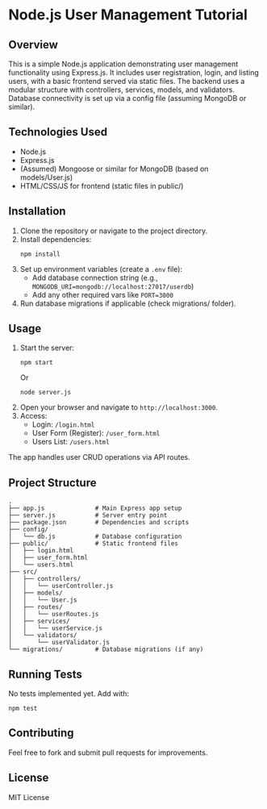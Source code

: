 # Node.js User Management Tutorial

## Overview
This is a simple Node.js application demonstrating user management functionality using Express.js. It includes user registration, login, and listing users, with a basic frontend served via static files. The backend uses a modular structure with controllers, services, models, and validators. Database connectivity is set up via a config file (assuming MongoDB or similar).

## Technologies Used
- Node.js
- Express.js
- (Assumed) Mongoose or similar for MongoDB (based on models/User.js)
- HTML/CSS/JS for frontend (static files in public/)

## Installation
1. Clone the repository or navigate to the project directory.
2. Install dependencies:
   ```
   npm install
   ```
3. Set up environment variables (create a `.env` file):
   - Add database connection string (e.g., `MONGODB_URI=mongodb://localhost:27017/userdb`)
   - Add any other required vars like `PORT=3000`
4. Run database migrations if applicable (check migrations/ folder).

## Usage
1. Start the server:
   ```
   npm start
   ```
   Or
   ```
   node server.js
   ```
2. Open your browser and navigate to `http://localhost:3000`.
3. Access:
   - Login: `/login.html`
   - User Form (Register): `/user_form.html`
   - Users List: `/users.html`

The app handles user CRUD operations via API routes.

## Project Structure
```
.
├── app.js              # Main Express app setup
├── server.js           # Server entry point
├── package.json        # Dependencies and scripts
├── config/
│   └── db.js           # Database configuration
├── public/             # Static frontend files
│   ├── login.html
│   ├── user_form.html
│   └── users.html
├── src/
│   ├── controllers/
│   │   └── userController.js
│   ├── models/
│   │   └── User.js
│   ├── routes/
│   │   └── userRoutes.js
│   ├── services/
│   │   └── userService.js
│   └── validators/
│       └── userValidator.js
└── migrations/         # Database migrations (if any)
```

## Running Tests
No tests implemented yet. Add with:
```
npm test
```

## Contributing
Feel free to fork and submit pull requests for improvements.

## License
MIT License